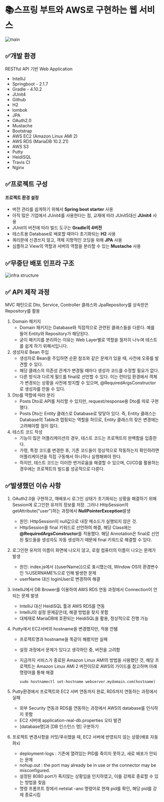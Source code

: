# 📚스프링 부트와 AWS로 구현하는 웹 서비스

![main](https://user-images.githubusercontent.com/44271206/125600462-3f4c73ed-9b5b-44f5-9b88-9064e4a94efe.png)





## ✅개발 환경

RESTful API 기반 Web Application

- IntelliJ
- Springboot - 2.1.7
- Gradle - 4.10.2
- JUnit4
- Github
- H2
- lombok
- JPA
- OAuth2.0
- Mustache
- Bootstrap
- AWS EC2 (Amazon Linux AMI 2)
- AWS RDS (MariaDB 10.2.21)
- AWS S3
- Putty
- HeidiSQL
- Travis CI
- Nginx






## ✅프로젝트 구성

#### 프로젝트 환경 설정

- 버전 관리를 쉽게하기 위해서 **Spring boot starter** 사용
- 아직 많은 기업에서 JUnit4를 사용한다는 점, 교재에 따라 JUnit5대신 **JUnit4** 사용
- JUnit의 버전에 따라 빌드 도구는 **Gradle의 4버전**
- 테스트용 Database로 배포할 때마다 초기화되는 **H2** 사용
- 쿼리문에 신경쓰지 않고, 객체 지향적인 코딩을 위해 **JPA** 사용
- 심플하고 View의 역할과 서버의 역할을 분리할 수 있는 **Mustache** 사용





## ✅무중단 배포 인프라 구조

![infra structure](https://user-images.githubusercontent.com/44271206/127273241-c4e2db5a-e4c1-4ecb-9ba3-42e3bbe35295.png)



## ✅ API 제작 과정

MVC 패턴으로 Dto, Service, Controller 클래스와 JpaRepository를 상속받은 Repository를 활용



1. Domain 패키지
   - Domain 패키지는 Database와 직접적으로 관련된 클래스들을 다룬다. 예를 들어 Entity와 Repository가 해당된다.
   - 굳이 패키지를 분리하는 이유는 Web Layer별로 역할을 철저히 나누며 테스트를 쉽게 하기 위해서입니다. 
2. 생성자로 Bean 주입
   - 생성자로 Bean을 주입하면 순환 참조와 같은 문제가 있을 때, 사전에 오류를 발견할 수 있다.
   - 해당 클래스의 의존성 관계가 변경될 때마다 생성자 코드를 수정할 필요가 없다.
   - 다른 방식과 다르게 필드를 final로 선언할 수 있다. 이는 런타임 환경에서 객체가 변경되는 상황을 사전에 방지할 수 있으며, @RequiredArgsConstructor로 생성자를 만들 수 있다.
3. Dto를 역할에 따라 분리
   - Posts Dto로 API를 처리할 수 있지만, request/response용 Dto를 따로 구현했다.
   - Posts Dto는 Entity 클래스로 Database로 맞닿아 있다. 즉, Entity 클래스는 Database의 Table과 맵핑되는 역할을 하므로, Entity 클래스의 잦은 변경에는 고려해야할 점이 많다.
4. 테스트 코드 작성
   - 기능이 많은 어플리케이션의 경우, 테스트 코드는 프로젝트의 완벽함을 입증한다.
   - 가령, 특정 코드를 변경한 후,  기존 코드들이 정상적으로 작동하는지 확인하려면 어플리케이션을 직접 구동해서 하나하나 실행해봐야 한다.
   - 하지만, 테스트 코드는 이러한 번거로움을 해결할 수 있으며, CI/CD를 활용하는 경우에는 프로젝트의 빌드를 성공적으로 다룬다.





## ✅발생했던 이슈 사항

1. OAuth2.0을 구현하고, 재배포시 로그인 상태가 초기화되는 상황을 해결하기 위해 Session에 로그인한 유저의 정보를 저장. 그러나 HttpSession의 getAttribute("user")하는 과정에서 **NullPointerException**발생
   - 원인: HttpSession이 null값으로  내장 메소드가 실행되지 않은 것.
   - HttpSession을 final 키워드로 선언하여 해결, 해당 Class에는 **@RequiredArgsConstructor**를 적용했다. 해당 Annotation은 final로 선언된 필드들을 생성자도 자동 생성하기 때문에 final 키워드로 해결할 수 있다.
   
2. 로그인한 유저의 이름이 화면에 나오지 않고, 로컬 컴퓨터의 이름이 나오는 문제가 발생
   - 원인: index.js에서 {{userName}}으로 표시했는데, Window OS의 환경변수인 %USERNAME%으로 인해 발생한 문제
   - userName 대신 loginUser로 변경하여 해결

3. IntelliJ에서 DB Brower를 이용하여 AWS RDS 연동 과정에서 Connection이 안되는 문제 발생
   - IntelliJ 대신 HeidiSQL 툴과 AWS RDS를 연동
   - IntelliJ의 설정 문제같은데, 해결 방법을 찾지 못함
   - 대체재로 MariaDB에 호환되는 HeidiSQL을 활용, 정상적으로 진행 가능

4. Putty에서 EC2서버의 hostname을 변경했지만, 적용 안됌

   - 프로젝트명과 hostname을 똑같이 해봤지만 실패

   - 설정 과정에서 문제가 있다고 생각하던 중, 버전을 고려함

   - 지금까지 서비스가 종료된 Amazon Linux AMI의 방법을 사용했던 것, 해당 프로젝트는 Amazon Linux AMI 2 버전이므로 AWS의 가이드를 참고하며 아래 명령어를 통해 해결

     ```shell
     sudo hostnamectl set-hostname webserver.mydomain.com(hostname)
     ```

     

5. Putty환경에서 프로젝트와 EC2 서버 연동까지 완료, RDS까지 연동하는 과정에서 실패
   - 외부 Security 연동과 RDS를 연동하는 과정에서 AWS의 database를 인식하지 못함
   - EC2 서버에 application-real-db.properties 오타 발견
   - [database명]과 [DB 인스턴스 명] 구분하기

6. 프로젝트 변경사항을 커밋/푸쉬했을 때, EC2 서버에 반영되지 않는 상황(배포 자동화x)
   - deployment-logs : 기존에 열려있는 PID를 죽이지 못하고, 새로 배포가 안되는 문제
   - nohup.out : the port may already be in use or the connector may be misconfigured.
   - 설정된 8080 port가 죽지않는 상황임을 인지하였고, 이를 강제로 종료할 수 있는 방법을 찾음
   - 명령 프롬프트 창에서 netstat -ano 명령어로 현재 pid를 확인, 해당 pid를 강제 종료시킴

